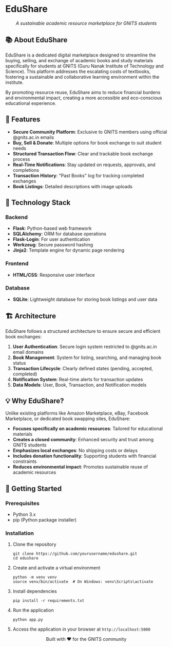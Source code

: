 # EduShare

<div align="center">
  <p><em>A sustainable academic resource marketplace for GNITS students</em></p>
</div>

## 📚 About EduShare

EduShare is a dedicated digital marketplace designed to streamline the buying, selling, and exchange of academic books and study materials specifically for students at GNITS (Guru Nanak Institute of Technology and Science). This platform addresses the escalating costs of textbooks, fostering a sustainable and collaborative learning environment within the institute.

By promoting resource reuse, EduShare aims to reduce financial burdens and environmental impact, creating a more accessible and eco-conscious educational experience.

## 🌟 Features

- **Secure Community Platform**: Exclusive to GNITS members using official @gnits.ac.in emails
- **Buy, Sell & Donate**: Multiple options for book exchange to suit student needs
- **Structured Transaction Flow**: Clear and trackable book exchange process
- **Real-Time Notifications**: Stay updated on requests, approvals, and completions
- **Transaction History**: "Past Books" log for tracking completed exchanges
- **Book Listings**: Detailed descriptions with image uploads

## 🔧 Technology Stack

### Backend
- **Flask**: Python-based web framework
- **SQLAlchemy**: ORM for database operations
- **Flask-Login**: For user authentication
- **Werkzeug**: Secure password hashing
- **Jinja2**: Template engine for dynamic page rendering

### Frontend
- **HTML/CSS**: Responsive user interface


### Database
- **SQLite**: Lightweight database for storing book listings and user data

## 🏗️ Architecture

EduShare follows a structured architecture to ensure secure and efficient book exchanges:

1. **User Authentication**: Secure login system restricted to @gnits.ac.in email domains
2. **Book Management**: System for listing, searching, and managing book status
3. **Transaction Lifecycle**: Clearly defined states (pending, accepted, completed)
4. **Notification System**: Real-time alerts for transaction updates
5. **Data Models**: User, Book, Transaction, and Notification models

## 💡 Why EduShare?

Unlike existing platforms like Amazon Marketplace, eBay, Facebook Marketplace, or dedicated book swapping sites, EduShare:

- **Focuses specifically on academic resources**: Tailored for educational materials
- **Creates a closed community**: Enhanced security and trust among GNITS students
- **Emphasizes local exchanges**: No shipping costs or delays
- **Includes donation functionality**: Supporting students with financial constraints
- **Reduces environmental impact**: Promotes sustainable reuse of academic resources

## 🚀 Getting Started

### Prerequisites
- Python 3.x
- pip (Python package installer)

### Installation
1. Clone the repository
   ```
   git clone https://github.com/yourusername/edushare.git
   cd edushare
   ```

2. Create and activate a virtual environment
   ```
   python -m venv venv
   source venv/bin/activate  # On Windows: venv\Scripts\activate
   ```

3. Install dependencies
   ```
   pip install -r requirements.txt
   ```

4. Run the application
   ```
   python app.py
   ```

5. Access the application in your browser at `http://localhost:5000`




<div align="center">
  <p>Built with ❤️ for the GNITS community</p>
</div>

